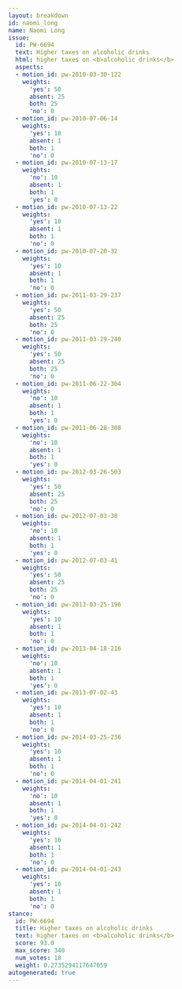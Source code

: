 ```yaml
---
layout: breakdown
id: naomi_long
name: Naomi Long
issue:
  id: PW-6694
  text: Higher taxes on alcoholic drinks
  html: higher taxes on <b>alcoholic drinks</b>
  aspects:
  - motion_id: pw-2010-03-30-122
    weights:
      'yes': 50
      absent: 25
      both: 25
      'no': 0
  - motion_id: pw-2010-07-06-14
    weights:
      'yes': 10
      absent: 1
      both: 1
      'no': 0
  - motion_id: pw-2010-07-13-17
    weights:
      'no': 10
      absent: 1
      both: 1
      'yes': 0
  - motion_id: pw-2010-07-13-22
    weights:
      'yes': 10
      absent: 1
      both: 1
      'no': 0
  - motion_id: pw-2010-07-20-32
    weights:
      'yes': 10
      absent: 1
      both: 1
      'no': 0
  - motion_id: pw-2011-03-29-237
    weights:
      'yes': 50
      absent: 25
      both: 25
      'no': 0
  - motion_id: pw-2011-03-29-240
    weights:
      'yes': 50
      absent: 25
      both: 25
      'no': 0
  - motion_id: pw-2011-06-22-304
    weights:
      'no': 10
      absent: 1
      both: 1
      'yes': 0
  - motion_id: pw-2011-06-28-308
    weights:
      'no': 10
      absent: 1
      both: 1
      'yes': 0
  - motion_id: pw-2012-03-26-503
    weights:
      'yes': 50
      absent: 25
      both: 25
      'no': 0
  - motion_id: pw-2012-07-03-38
    weights:
      'no': 10
      absent: 1
      both: 1
      'yes': 0
  - motion_id: pw-2012-07-03-41
    weights:
      'yes': 50
      absent: 25
      both: 25
      'no': 0
  - motion_id: pw-2013-03-25-196
    weights:
      'yes': 10
      absent: 1
      both: 1
      'no': 0
  - motion_id: pw-2013-04-18-216
    weights:
      'no': 10
      absent: 1
      both: 1
      'yes': 0
  - motion_id: pw-2013-07-02-43
    weights:
      'yes': 10
      absent: 1
      both: 1
      'no': 0
  - motion_id: pw-2014-03-25-236
    weights:
      'yes': 10
      absent: 1
      both: 1
      'no': 0
  - motion_id: pw-2014-04-01-241
    weights:
      'no': 10
      absent: 1
      both: 1
      'yes': 0
  - motion_id: pw-2014-04-01-242
    weights:
      'yes': 10
      absent: 1
      both: 1
      'no': 0
  - motion_id: pw-2014-04-01-243
    weights:
      'yes': 10
      absent: 1
      both: 1
      'no': 0
stance:
  id: PW-6694
  title: Higher taxes on alcoholic drinks
  text: higher taxes on <b>alcoholic drinks</b>
  score: 93.0
  max_score: 340
  num_votes: 18
  weight: 0.2735294117647059
autogenerated: true
---
```

